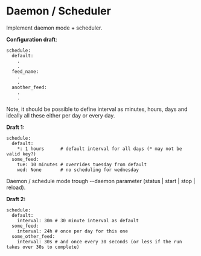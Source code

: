 # Daemon / Scheduler

Implement daemon mode + scheduler.

**Configuration draft**:

```
schedule:
  default:
    .
    .
  feed_name:
    .
    .
  another_feed:
    .
    .
```

Note, it should be possible to define interval as minutes, hours, days and ideally all these either per day or every day.

**Draft 1:**

```
schedule:
  default:
    *: 1 hours      # default interval for all days (* may not be valid key?)
  some_feed:
    tue: 10 minutes # overrides tuesday from default
    wed: None       # no scheduling for wednesday
```

Daemon / schedule mode trough --daemon parameter (status | start | stop | reload).

**Draft 2:**

```
schedule:
  default:
    interval: 30m # 30 minute interval as default
  some_feed:
    interval: 24h # once per day for this one
  some_other_feed:
    interval: 30s # and once every 30 seconds (or less if the run takes over 30s to complete)
```